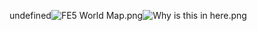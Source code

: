 undefined![FE5 World Map.png](https://raw.githubusercontent.com/Klokinator/FE-Repo/main/BGs,%20Interface%20Elements/Background%20CGs/FE5%20CG's/FE5%20World%20Map.png "FE5 World Map.png")![Why is this in here.png](https://raw.githubusercontent.com/Klokinator/FE-Repo/main/BGs,%20Interface%20Elements/Background%20CGs/FE5%20CG's/Why%20is%20this%20in%20here.png "Why is this in here.png")